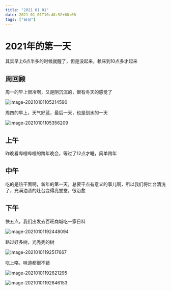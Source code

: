 ```yaml
---
title: "2021 01 01"
date: 2021-01-01T10:48:52+08:00
tags: ["日记"]
---
```


# 2021年的第一天

其实早上6点半多的时候就醒了，但是没起来，赖床到10点多才起来

## 周回顾

周一的早上很冷啊，又是阴沉沉的，很有冬天的感觉了

![image-20210101105214590](https://i.loli.net/2021/01/01/Jh3U2cpDXZvI4wM.png)

周四的早上，天气好蓝，最后一天，也是划水的一天

![image-20210101105356209](https://i.loli.net/2021/01/01/fdWbKR4mrHa2lkX.png)



## 上午

昨晚看哔哩哔哩的跨年晚会，等过了12点才睡，简单跨年



## 中午

吃的是热干面啊，新年的第一天，总要干点有意义的事儿啊，所以我们将灶台清洗了，充满油渍的灶台变得亮堂堂，很治愈

## 下午

快五点，我们出发去百旺商城吃一家日料

![image-20210101192448094](https://i.loli.net/2021/01/01/c1CrYbqnlItvsUK.png)

路过好多树，光秃秃的树

![image-20210101192517667](https://i.loli.net/2021/01/01/VrRlYsceaE9XQDh.png)

吃上咯，味道都很不错

![image-20210101192621295](https://i.loli.net/2021/01/01/7Jk82TIuhtyUxcd.png)

![image-20210101192646153](https://i.loli.net/2021/01/01/xFQyeaZwunVCMTf.png)